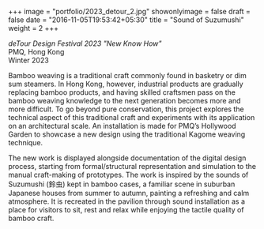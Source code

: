 +++
image = "portfolio/2023_detour_2.jpg"
showonlyimage = false
draft = false
date = "2016-11-05T19:53:42+05:30"
title = "Sound of Suzumushi"
weight = 2
+++

*deTour Design Festival 2023 "New Know How"*\
PMQ, Hong Kong\
Winter 2023
<!--more-->

Bamboo weaving is a traditional craft commonly found in basketry or dim sum steamers. In Hong Kong, however, industrial products are gradually replacing bamboo products, and having skilled craftsmen pass on the bamboo weaving knowledge to the next generation becomes more and more difficult. To go beyond pure conservation, this project explores the technical aspect of this traditional craft and experiments with its application on an architectural scale. An installation is made for PMQ’s Hollywood Garden to showcase a new design using the traditional Kagome weaving technique.

The new work is displayed alongside documentation of the digital design process, starting from formal/structural representation and simulation to the manual craft-making of prototypes. The work is inspired by the sounds of Suzumushi (鈴虫) kept in bamboo cases, a familiar scene in suburban Japanese houses from summer to autumn, painting a refreshing and calm atmosphere. It is recreated in the pavilion through sound installation as a place for visitors to sit, rest and relax while enjoying the tactile quality of bamboo craft.
